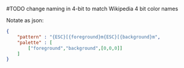 #TODO change naming in 4-bit to match Wikipedia 4 bit color names

Notate as json:
```json
{
    "pattern" : "{ESC}[{foreground}m{ESC}[{background}m",
    "palette" : [
        ["foreground","background",[0,0,0]]
    ]
}
```
